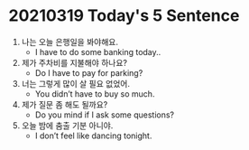 # 20210319 Today's 5 Sentence



1. 나는 오늘 은행일을 봐야해요.
   - I have to do some banking today..
2. 제가 주차비를 지불해야 하나요?
   - Do I have to pay for parking?
3. 너는 그렇게 많이 살 필요 없었어.
   - You didn’t have to buy so much.
4. 제가 질문 좀 해도 될까요?
   - Do you mind if I ask some questions?
5. 오늘 밤에 춤출 기분 아니야.
   - I don’t feel like dancing tonight.